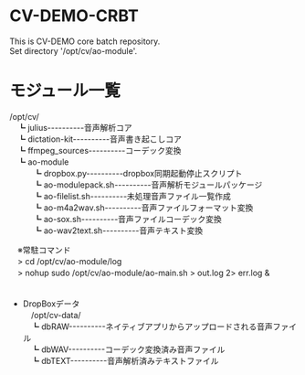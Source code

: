 # CV-DEMO-CRBT
This is CV-DEMO core batch repository.  
Set directory '/opt/cv/ao-module'.  

# モジュール一覧
/opt/cv/  
　┗ julius----------音声解析コア  
　┗ dictation-kit----------音声書き起こしコア  
　┗ ffmpeg_sources----------コーデック変換  
　┗ ao-module  
　　　┗ dropbox.py----------dropbox同期起動停止スクリプト  
　　　┗ ao-modulepack.sh----------音声解析モジュールパッケージ  
　　　┗ ao-filelist.sh----------未処理音声ファイル一覧作成  
　　　┗ ao-m4a2wav.sh----------音声ファイルフォーマット変換  
　　　┗ ao-sox.sh----------音声ファイルコーデック変換  
　　　┗ ao-wav2text.sh----------音声テキスト変換  
  
　※常駐コマンド  
　> cd /opt/cv/ao-module/log  
　> nohup sudo /opt/cv/ao-module/ao-main.sh > out.log 2> err.log &  
　  
- DropBoxデータ  
　/opt/cv-data/  
　┗ dbRAW----------ネイティブアプリからアップロードされる音声ファイル  
　┗ dbWAV----------コーデック変換済み音声ファイル  
　┗ dbTEXT----------音声解析済みテキストファイル  
